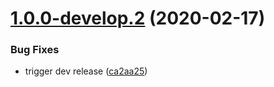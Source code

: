 # [1.0.0-develop.2](https://github.com/rocketbase-io/vue-skeleton-key/compare/v1.0.0-develop.1...v1.0.0-develop.2) (2020-02-17)


### Bug Fixes

* trigger dev release ([ca2aa25](https://github.com/rocketbase-io/vue-skeleton-key/commit/ca2aa257c5ae8b5da12cddbffa896b1d1c8dc3f5))

